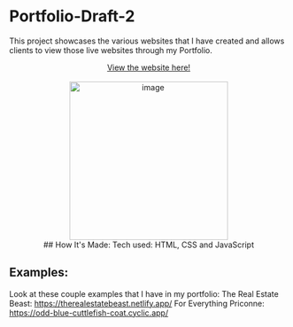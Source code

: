 # Portfolio-Draft-2

This project showcases the various websites that I have created and allows clients to view those live websites through my Portfolio.

<div align = "center"><a href = 'https://choir.netlify.app/'>View the website here!</a></div>
<br>

<div align = "center">
<img width="286" alt="image" src="https://user-images.githubusercontent.com/66279068/230665333-ef05a7f5-2181-4cca-8d2e-4e2e38b1e7f6.png">
</div>
<div align = "center">
## How It's Made: Tech used: HTML, CSS and JavaScript
</div>

## Examples: 
Look at these couple examples that I have in my portfolio: The Real Estate Beast: https://therealestatebeast.netlify.app/ For Everything Priconne: https://odd-blue-cuttlefish-coat.cyclic.app/